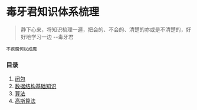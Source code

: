# 毒牙君知识体系梳理

> 静下心来，将知识梳理一遍，把会的、不会的、清楚的亦或是不清楚的，好好地学习一边 --毒牙君  
  
 ```不疯魔何以成魔```  
 
 ### 目录  
 1. [闭包](/closure.md)  
 2. [数据结构基础知识](./数据结构概念.md)  
 3. [算法](./算法.md)  
 4. [高斯算法](./高斯算法.md)

